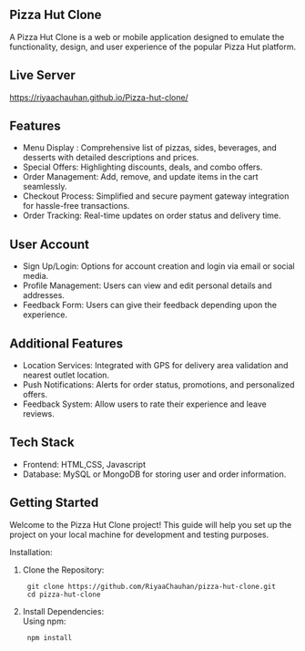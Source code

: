 
## Pizza Hut Clone

A Pizza Hut Clone is a web or mobile application designed to emulate the functionality, design, and user experience of the popular Pizza Hut platform. 

## Live Server

https://riyaachauhan.github.io/Pizza-hut-clone/

## Features

- Menu Display : Comprehensive list of pizzas, sides, beverages, and desserts with detailed descriptions and prices.
- Special Offers: Highlighting discounts, deals, and combo offers.
- Order Management: Add, remove, and update items in the cart seamlessly.
- Checkout Process: Simplified and secure payment gateway integration for hassle-free transactions.
- Order Tracking: Real-time updates on order status and delivery time.

## User Account

- Sign Up/Login: Options for account creation and login via email or social media.
- Profile Management: Users can view and edit personal details and addresses.
- Feedback Form: Users can give their feedback depending upon the experience.
## Additional Features

- Location Services: Integrated with GPS for delivery area validation and nearest outlet location.
- Push Notifications: Alerts for order status, promotions, and personalized offers.
- Feedback System: Allow users to rate their experience and leave reviews.
## Tech Stack

- Frontend: HTML,CSS, Javascript 
- Database: MySQL or MongoDB for storing user and order information.
## Getting Started

Welcome to the Pizza Hut Clone project! This guide will help you set up the project on your local machine for development and testing purposes.

Installation:

1) Clone the Repository:

        git clone https://github.com/RiyaaChauhan/pizza-hut-clone.git
        cd pizza-hut-clone

2) Install Dependencies:   
    Using npm:

        npm install
